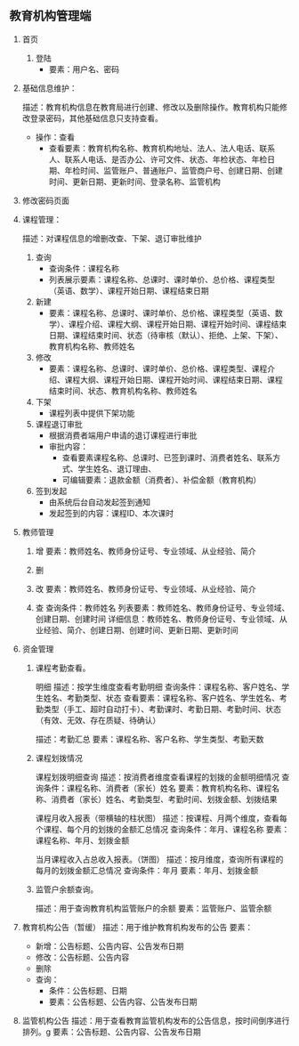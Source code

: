 ## 教育机构管理端

1. 首页

   1. 登陆
      - 要素：用户名、密码

2. 基础信息维护：

   描述：教育机构信息在教育局进行创建、修改以及删除操作。教育机构只能修改登录密码，其他基础信息只支持查看。

   - 操作：查看
     - 查看要素：教育机构名称、教育机构地址、法人、法人电话、联系人、联系人电话、是否办公、许可文件、状态、年检状态、年检日期、年检时间、监管账户、普通账户、监管商户号、创建日期、创建时间、更新日期、更新时间、登录名称、监管机构
  
3. 修改密码页面


4. 课程管理：

   描述：对课程信息的增删改查、下架、退订审批维护

   1. 查询
      - 查询条件：课程名称
      - 列表展示要素：课程名称、总课时、课时单价、总价格、课程类型（英语、数学）、课程开始日期、课程结束日期
   2. 新建
      - 要素：课程名称、总课时、课时单价、总价格、课程类型（英语、数学）、课程介绍、课程大纲、课程开始日期、课程开始时间、课程结束日期、课程结束时间、状态（待审核（默认）、拒绝、上架、下架）、教育机构名称、教师姓名
   3. 修改
      - 要素：课程名称、总课时、课时单价、总价格、课程类型、课程介绍、课程大纲、课程开始日期、课程开始时间、课程结束日期、课程结束时间、状态、教育机构名称、教师姓名
   4. 下架
      - 课程列表中提供下架功能
   5. 课程退订审批
      - 根据消费者端用户申请的退订课程进行审批
      - 审批内容：
        - 查看要素课程名称、总课时、已签到课时、消费者姓名、联系方式、学生姓名、退订理由、
        - 可编辑要素：退款金额（消费者）、补偿金额（教育机构）
   6. 签到发起
      - 由系统后台自动发起签到通知
      - 发起签到的内容：课程ID、本次课时

5. 教师管理

   1. 增
      要素：教师姓名、教师身份证号、专业领域、从业经验、简介

   2. 删

   3. 改
      要素：教师姓名、教师身份证号、专业领域、从业经验、简介

   4. 查
      查询条件：教师姓名
      列表要素：教师姓名、教师身份证号、专业领域、创建日期、创建时间
      详细信息：教师姓名、教师身份证号、专业领域、从业经验、简介、创建日期、创建时间、更新日期、更新时间

6. 资金管理

   1. 课程考勤查看。
   
      明细
      描述：按学生维度查看考勤明细
      查询条件：课程名称、客户姓名、学生姓名、考勤类型、状态
      查看要素：课程名称、客户姓名、学生姓名、考勤类型（手工、超时自动打卡）、考勤课时、考勤日期、考勤时间、状态（有效、无效、存在质疑、待确认）

      描述：考勤汇总
      要素：课程名称、客户名称、学生类型、考勤天数

   2. 课程划拨情况
   
      课程划拨明细查询
      描述：按消费者维度查看课程的划拨的金额明细情况
      查询条件：课程名称、消费者（家长）姓名
      要素：教育机构名称、课程名称、消费者（家长）姓名、考勤类型、考勤时间、划拨金额、划拨结果
   
      课程月收入报表（带横轴的柱状图）
      描述：按课程、月两个维度，查看每个课程、每个月的划拨的金额汇总情况
      查询条件：年月、课程名称
      要素：课程名称、年月、划拨金额
      
      当月课程收入占总收入报表。（饼图）
      描述：按月维度，查询所有课程的每月的划拨金额汇总情况
      查询条件：年月
      要素：年月、划拨金额

   3. 监管户余额查询。

      描述：用于查询教育机构监管账户的余额
      要素：监管账户、监管余额

7. 教育机构公告（暂缓）
   描述：用于维护教育机构发布的公告
   要素：
   - 新增：公告标题、公告内容、公告发布日期
   - 修改：公告标题、公告内容
   - 删除
   - 查询：
     - 条件：公告标题、日期
     - 要素：公告标题、公告内容、公告发布日期

8. 监管机构公告
   描述：用于查看教育监管机构发布的公告信息，按时间倒序进行排列。g
   要素：公告标题、公告内容、公告发布日期